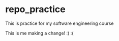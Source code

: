 # repo_practice
This is practice for my software engineering course

This is me making a change! :) :(